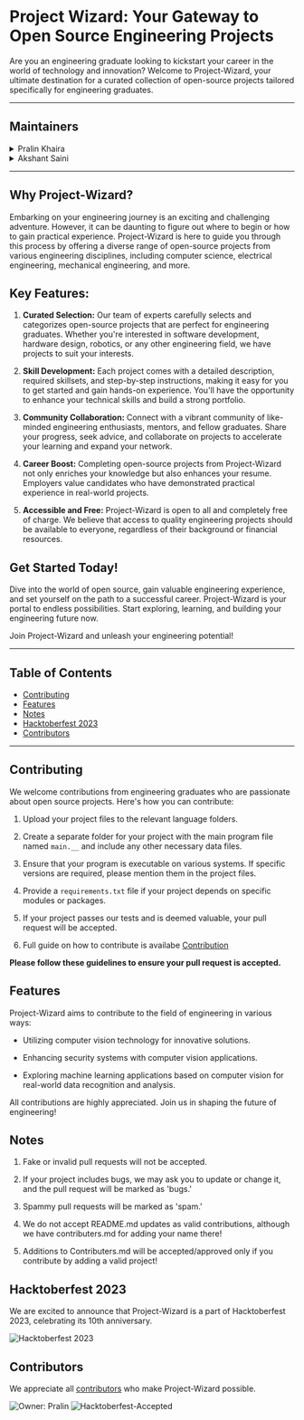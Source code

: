 # Project Wizard: Your Gateway to Open Source Engineering Projects

Are you an engineering graduate looking to kickstart your career in the world of technology and innovation? Welcome to Project-Wizard, your ultimate destination for a curated collection of open-source projects tailored specifically for engineering graduates.

---
## Maintainers
<details>
  <summary>Pralin Khaira</summary>

- **GitHub:** [Github](https://github.com/pralinkhaira/)
- **Email:** [pralin.khaira.1903@gmail.com](mailto:pralin.khaira.1903@gmail.com)
- **Website:** [Website](https://pralinkhaira.github.io/)

</details>

<details>
  <summary>Akshant Saini</summary>

- **GitHub:** [Github](https://github.com/theakshantsaini/)
- **Email:** [pralin.khaira.1903@gmail.com](mailto:be.coder.19@gmail.com)

</details>

---

## Why Project-Wizard?

Embarking on your engineering journey is an exciting and challenging adventure. However, it can be daunting to figure out where to begin or how to gain practical experience. Project-Wizard is here to guide you through this process by offering a diverse range of open-source projects from various engineering disciplines, including computer science, electrical engineering, mechanical engineering, and more.

## Key Features:

1. **Curated Selection:** Our team of experts carefully selects and categorizes open-source projects that are perfect for engineering graduates. Whether you're interested in software development, hardware design, robotics, or any other engineering field, we have projects to suit your interests.

2. **Skill Development:** Each project comes with a detailed description, required skillsets, and step-by-step instructions, making it easy for you to get started and gain hands-on experience. You'll have the opportunity to enhance your technical skills and build a strong portfolio.

3. **Community Collaboration:** Connect with a vibrant community of like-minded engineering enthusiasts, mentors, and fellow graduates. Share your progress, seek advice, and collaborate on projects to accelerate your learning and expand your network.

4. **Career Boost:** Completing open-source projects from Project-Wizard not only enriches your knowledge but also enhances your resume. Employers value candidates who have demonstrated practical experience in real-world projects.

5. **Accessible and Free:** Project-Wizard is open to all and completely free of charge. We believe that access to quality engineering projects should be available to everyone, regardless of their background or financial resources.

## Get Started Today!

Dive into the world of open source, gain valuable engineering experience, and set yourself on the path to a successful career. Project-Wizard is your portal to endless possibilities. Start exploring, learning, and building your engineering future now.

Join Project-Wizard and unleash your engineering potential!

---

## Table of Contents

- [Contributing](#contributing)
- [Features](#features)
- [Notes](#notes)
- [Hacktoberfest 2023](#hacktoberfest-2023)
- [Contributors](#contributors)

---

## Contributing

We welcome contributions from engineering graduates who are passionate about open source projects. Here's how you can contribute:

1. Upload your project files to the relevant language folders.

2. Create a separate folder for your project with the main program file named `main.__` and include any other necessary data files.

3. Ensure that your program is executable on various systems. If specific versions are required, please mention them in the project files.

4. Provide a `requirements.txt` file if your project depends on specific modules or packages.

5. If your project passes our tests and is deemed valuable, your pull request will be accepted.

6. Full guide on how to contribute is availabe [Contribution](Contribution.md)

**Please follow these guidelines to ensure your pull request is accepted.**

## Features

Project-Wizard aims to contribute to the field of engineering in various ways:

- Utilizing computer vision technology for innovative solutions.
  
- Enhancing security systems with computer vision applications.
  
- Exploring machine learning applications based on computer vision for real-world data recognition and analysis.

All contributions are highly appreciated. Join us in shaping the future of engineering!

## Notes

1. Fake or invalid pull requests will not be accepted.

2. If your project includes bugs, we may ask you to update or change it, and the pull request will be marked as 'bugs.'

3. Spammy pull requests will be marked as 'spam.'

4. We do not accept README.md updates as valid contributions, although we have contributers.md for adding your name there!

5. Additions to Contributers.md will be accepted/approved only if you contribute by adding a valid project!

## Hacktoberfest 2023

We are excited to announce that Project-Wizard is a part of Hacktoberfest 2023, celebrating its 10th anniversary.

![Hacktoberfest 2023](https://hacktoberfest.com/_next/static/media/opengraph.e5fafe07.png)

## Contributors

We appreciate all [contributors](Contributers.md) who make Project-Wizard possible.

![Owner: Pralin](https://img.shields.io/badge/Owner-PralinKhaira-purple?logo=github)
![Hacktoberfest-Accepted](https://img.shields.io/badge/Hacktoberfest--Accepted-cyan)
